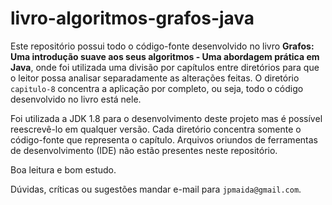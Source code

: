 # livro-algoritmos-grafos-java
Este repositório possui todo o código-fonte desenvolvido no livro __Grafos: Uma introdução suave aos seus algoritmos - Uma abordagem prática em Java__,  onde foi utilizada uma divisão por capítulos entre diretórios para que o leitor possa analisar separadamente as alterações feitas. O diretório `capitulo-8` concentra a aplicação por completo, ou seja, todo o código desenvolvido no livro está nele.

Foi utilizada a JDK 1.8 para o desenvolvimento deste projeto mas é possível reescrevê-lo em qualquer versão. Cada diretório concentra somente o código-fonte que representa o capítulo. Arquivos oriundos de ferramentas de desenvolvimento (IDE) não estão presentes neste repositório.

Boa leitura e bom estudo.

Dúvidas, críticas ou sugestões mandar e-mail para `jpmaida@gmail.com`.

